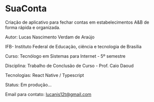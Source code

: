 # SuaConta
Criação de aplicativo para fechar contas em estabelecimentos A&amp;B de forma rápida e organizada.

Autor: Lucas Nascimento Verdam de Araújo

IFB- Instituto Federal de Educação, ciência e tecnologia de Brasília

Curso: Tecnólogo em Sistemas para Internet - 5º semestre

Disciplina: Trabalho de Conclusão de Curso - Prof. Caio Daoud

Tecnologias: React Native / Typescript

Status: Em produção...

Email para contato: lucanis12t@gmail.com
